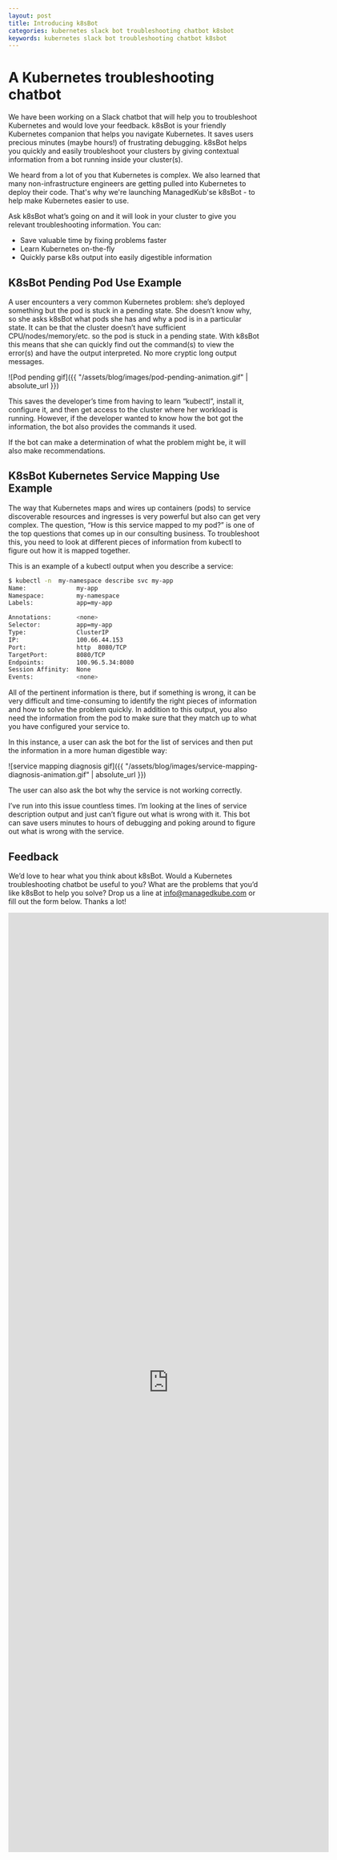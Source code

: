 ```yaml
---
layout: post
title: Introducing k8sBot
categories: kubernetes slack bot troubleshooting chatbot k8sbot
keywords: kubernetes slack bot troubleshooting chatbot k8sbot
---
```


# A Kubernetes troubleshooting chatbot


We have been working on a Slack chatbot that will help you to troubleshoot Kubernetes and would love your feedback. k8sBot is your friendly Kubernetes companion that helps you navigate Kubernetes. It saves users precious minutes (maybe hours!) of frustrating debugging. k8sBot helps you quickly and easily troubleshoot your clusters by giving contextual information from a bot running inside your cluster(s).

We heard from a lot of you that Kubernetes is complex. We also learned that many non-infrastructure engineers are getting pulled into Kubernetes to deploy their code. That's why we're launching ManagedKub'se k8sBot - to help make Kubernetes easier to use.

Ask k8sBot what’s going on and it will look in your cluster to give you relevant troubleshooting information. You can:
* Save valuable time by fixing problems faster
* Learn Kubernetes on-the-fly
* Quickly parse k8s output into easily digestible information

## K8sBot Pending Pod Use Example

A user encounters a very common Kubernetes problem: she’s deployed something but the pod is stuck in a pending state. She doesn’t know why, so she asks k8sBot what pods she has and why a pod is in a particular state. It can be that the cluster doesn’t have sufficient CPU/nodes/memory/etc. so the pod is stuck in a pending state.  With k8sBot this means that she can quickly find out the command(s) to view the error(s) and have the output interpreted. No more cryptic long output messages.

![Pod pending gif]({{ "/assets/blog/images/pod-pending-animation.gif" | absolute_url }})

This saves the developer’s time from having to learn “kubectl”, install it, configure it, and then get access to the cluster where her workload is running.  However, if the developer wanted to know how the bot got the information, the bot also provides the commands it used.

If the bot can make a determination of what the problem might be, it will also make recommendations.

## K8sBot Kubernetes Service Mapping Use Example

The way that Kubernetes maps and wires up containers (pods) to service discoverable resources and ingresses is very powerful but also can get very complex.  The question, “How is this service mapped to my pod?” is one of the top questions that comes up in our consulting business.  To troubleshoot this, you need to look at different pieces of information from kubectl to figure out how it is mapped together.

This is an example of a kubectl output when you describe a service:

```bash
$ kubectl -n  my-namespace describe svc my-app
Name:              my-app
Namespace:         my-namespace
Labels:            app=my-app

Annotations:       <none>
Selector:          app=my-app
Type:              ClusterIP
IP:                100.66.44.153
Port:              http  8080/TCP
TargetPort:        8080/TCP
Endpoints:         100.96.5.34:8080
Session Affinity:  None
Events:            <none>
```

All of the pertinent information is there, but if something is wrong, it can be very difficult and time-consuming to identify the right pieces of information and how to solve the problem quickly.  In addition to this output, you also need the information from the pod to make sure that they match up to what you have configured your service to.

In this instance, a user can ask the bot for the list of services and then put the information in a more human digestible way:

![service mapping diagnosis gif]({{ "/assets/blog/images/service-mapping-diagnosis-animation.gif" | absolute_url }})

The user can also ask the bot why the service is not working correctly.

I’ve run into this issue countless times. I’m looking at the lines of service description output and just can’t figure out what is wrong with it.  This bot can save users minutes to hours of debugging and poking around to figure out what is wrong with the service.

## Feedback

We’d love to hear what you think about k8sBot. Would a Kubernetes troubleshooting chatbot be useful to you? What are the problems that you’d like k8sBot to help you solve? Drop us a line at info@managedkube.com or fill out the form below. Thanks a lot!

<iframe src="https://docs.google.com/forms/d/e/1FAIpQLSfKBI65sB6Zq3nZXz9epiGinYG86z2LN00ob3aI57mQQG8GoQ/viewform?embedded=true" width="640" height="1874" frameborder="0" marginheight="0" marginwidth="0">Loading...</iframe>

